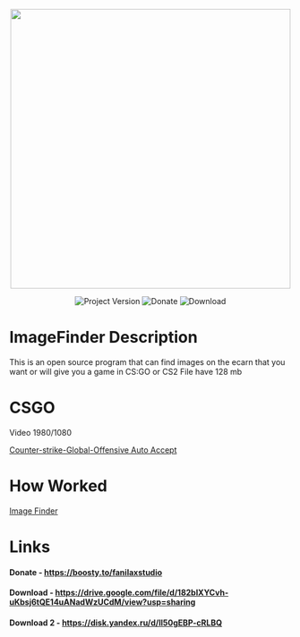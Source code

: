 <p align="center">
      <img src="https://i.ibb.co/ykS8YVF/avatar-fanilax-not-hv-background.png" width="500">
</p>

<p align="center">
   <img src="https://img.shields.io/badge/Version%201.2-blue" alt="Project Version">
   <img src="https://img.shields.io/badge/Donate-purple" alt="Donate">
   <img src="https://img.shields.io/badge/Download-green" alt="Download">
  
</p>

# ImageFinder Description
This is an open source program that can find images on the ecarn that you want or will give you a game in CS:GO or CS2
File have 128 mb

# CSGO
Video 1980/1080

[Counter-strike-Global-Offensive Auto Accept](https://github.com/FoxRecoil1/ImageFinder/assets/124794323/78ab4b64-0504-4e92-a06d-342ad0438e1d)

# How Worked

[Image Finder](https://github.com/FoxRecoil1/ImageFinder/assets/124794323/04392896-8ed4-41cd-a622-bd23841c80e2)

# Links

#### Donate - https://boosty.to/fanilaxstudio
#### Download - https://drive.google.com/file/d/182bIXYCvh-uKbsj6tQE14uANadWzUCdM/view?usp=sharing
#### Download 2 - https://disk.yandex.ru/d/ll50gEBP-cRLBQ
